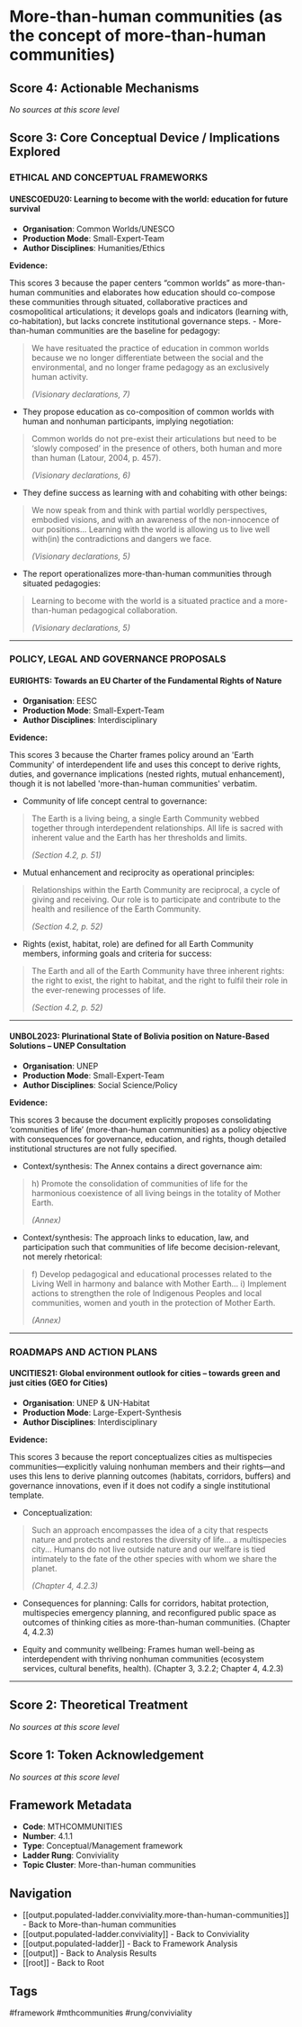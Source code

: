 # More-than-human communities (as the concept of more-than-human communities)

## Score 4: Actionable Mechanisms

*No sources at this score level*

## Score 3: Core Conceptual Device / Implications Explored

### ETHICAL AND CONCEPTUAL FRAMEWORKS

#### UNESCOEDU20: Learning to become with the world: education for future survival

- **Organisation**: Common Worlds/UNESCO
- **Production Mode**: Small-Expert-Team
- **Author Disciplines**: Humanities/Ethics

**Evidence:**

This scores 3 because the paper centers “common worlds” as more-than-human communities and elaborates how education should co-compose these communities through situated, collaborative practices and cosmopolitical articulations; it develops goals and indicators (learning with, co-habitation), but lacks concrete institutional governance steps. - More-than-human communities are the baseline for pedagogy: 

> We have resituated the practice of education in common worlds because we no longer differentiate between the social and the environmental, and no longer frame pedagogy as an exclusively human activity.
>
> *(Visionary declarations, 7)*

 - They propose education as co-composition of common worlds with human and nonhuman participants, implying negotiation: 

> Common worlds do not pre-exist their articulations but need to be ‘slowly composed’ in the presence of others, both human and more than human (Latour, 2004, p. 457).
>
> *(Visionary declarations, 6)*

 - They define success as learning with and cohabiting with other beings: 

> We now speak from and think with partial worldly perspectives, embodied visions, and with an awareness of the non-innocence of our positions... Learning with the world is allowing us to live well with(in) the contradictions and dangers we face.
>
> *(Visionary declarations, 5)*

 - The report operationalizes more-than-human communities through situated pedagogies: 

> Learning to become with the world is a situated practice and a more-than-human pedagogical collaboration.
>
> *(Visionary declarations, 5)*



---

### POLICY, LEGAL AND GOVERNANCE PROPOSALS

#### EURIGHTS: Towards an EU Charter of the Fundamental Rights of Nature

- **Organisation**: EESC
- **Production Mode**: Small-Expert-Team
- **Author Disciplines**: Interdisciplinary

**Evidence:**

This scores 3 because the Charter frames policy around an 'Earth Community' of interdependent life and uses this concept to derive rights, duties, and governance implications (nested rights, mutual enhancement), though it is not labelled 'more-than-human communities' verbatim.

- Community of life concept central to governance: 

> The Earth is a living being, a single Earth Community webbed together through interdependent relationships. All life is sacred with inherent value and the Earth has her thresholds and limits.
>
> *(Section 4.2, p. 51)*


- Mutual enhancement and reciprocity as operational principles: 

> Relationships within the Earth Community are reciprocal, a cycle of giving and receiving. Our role is to participate and contribute to the health and resilience of the Earth Community.
>
> *(Section 4.2, p. 52)*


- Rights (exist, habitat, role) are defined for all Earth Community members, informing goals and criteria for success: 

> The Earth and all of the Earth Community have three inherent rights: the right to exist, the right to habitat, and the right to fulfil their role in the ever-renewing processes of life.
>
> *(Section 4.2, p. 52)*



---

#### UNBOL2023: Plurinational State of Bolivia position on Nature-Based Solutions – UNEP Consultation

- **Organisation**: UNEP
- **Production Mode**: Small-Expert-Team
- **Author Disciplines**: Social Science/Policy

**Evidence:**

This scores 3 because the document explicitly proposes consolidating ‘communities of life’ (more-than-human communities) as a policy objective with consequences for governance, education, and rights, though detailed institutional structures are not fully specified.

- Context/synthesis: The Annex contains a direct governance aim: 

> h) Promote the consolidation of communities of life for the harmonious coexistence of all living beings in the totality of Mother Earth.
>
> *(Annex)*


- Context/synthesis: The approach links to education, law, and participation such that communities of life become decision-relevant, not merely rhetorical: 

> f) Develop pedagogical and educational processes related to the Living Well in harmony and balance with Mother Earth... i) Implement actions to strengthen the role of Indigenous Peoples and local communities, women and youth in the protection of Mother Earth.
>
> *(Annex)*



---

### ROADMAPS AND ACTION PLANS

#### UNCITIES21: Global environment outlook for cities – towards green and just cities (GEO for Cities)

- **Organisation**: UNEP & UN-Habitat
- **Production Mode**: Large-Expert-Synthesis
- **Author Disciplines**: Interdisciplinary

**Evidence:**

This scores 3 because the report conceptualizes cities as multispecies communities—explicitly valuing nonhuman members and their rights—and uses this lens to derive planning outcomes (habitats, corridors, buffers) and governance innovations, even if it does not codify a single institutional template.

- Conceptualization: 

> Such an approach encompasses the idea of a city that respects nature and protects and restores the diversity of life... a multispecies city... Humans do not live outside nature and our welfare is tied intimately to the fate of the other species with whom we share the planet.
>
> *(Chapter 4, 4.2.3)*


- Consequences for planning: Calls for corridors, habitat protection, multispecies emergency planning, and reconfigured public space as outcomes of thinking cities as more-than-human communities. (Chapter 4, 4.2.3)

- Equity and community wellbeing: Frames human well-being as interdependent with thriving nonhuman communities (ecosystem services, cultural benefits, health). (Chapter 3, 3.2.2; Chapter 4, 4.2.3)

---

## Score 2: Theoretical Treatment

*No sources at this score level*

## Score 1: Token Acknowledgement

*No sources at this score level*

## Framework Metadata

- **Code**: MTHCOMMUNITIES
- **Number**: 4.1.1
- **Type**: Conceptual/Management framework
- **Ladder Rung**: Conviviality
- **Topic Cluster**: More-than-human communities

## Navigation

- [[output.populated-ladder.conviviality.more-than-human-communities]] - Back to More-than-human communities
- [[output.populated-ladder.conviviality]] - Back to Conviviality
- [[output.populated-ladder]] - Back to Framework Analysis
- [[output]] - Back to Analysis Results
- [[root]] - Back to Root

## Tags

#framework #mthcommunities #rung/conviviality
